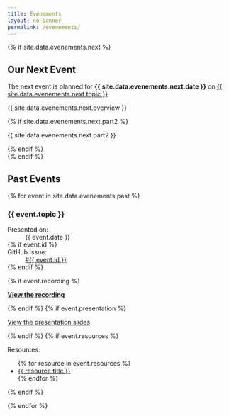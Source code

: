 ```yaml
---
title: Événements
layout: no-banner
permalink: /evenements/
---
```


{% if site.data.evenements.next %}
<div class="well">
    <h2 id="next-event">Our Next Event</h2>
    <p class="lead">The next event is planned for <strong>{{ site.data.evenements.next.date }}</strong> on <a href="https://github.com/esdc-devcop/esdc-devcop.github.io/issues/{{ site.data.evenements.next.id }}">{{ site.data.evenements.next.topic }}</a></p>
    <p>{{ site.data.evenements.next.overview }}</p>
    {% if site.data.evenements.next.part2 %}
    <p class="text-muted">{{ site.data.evenements.next.part2 }}</p>
    {% endif %}
</div>
{% endif %}

<h2>Past Events</h2>

{% for event in site.data.evenements.past %}

<section class="panel panel-default">
    <div class="panel-heading">
        <h3 class="panel-title" id="{{ event.topic | slugify }}">{{ event.topic }}</h3>
    </div>
    <div class="panel-body">
        <div class="pull-right mrgn-rght-lg text-muted small">
            <dl>
                <dt>Presented on:</dt>
                <dd>{{ event.date }}</dd>
    {% if event.id %}
                <dt>GitHub Issue:</dt>
                <dd><a href="https://github.com/esdc-devcop/esdc-devcop.github.io/issues/{{ event.id }}">#{{ event.id }}</a></dd>
    {% endif %}
            </dl>
        </div>
    {% if event.recording %}
        <p><strong><a href="{{ event.recording }}" target="_blank"><span class="glyphicon glyphicon-facetime-video"></span> View the recording</a></strong></p>
    {% endif %}
    {% if event.presentation %}
        <p><a href="{{ event.presentation }}" target="_blank"><span class="glyphicon glyphicon-file"></span> View the presentation slides</a></p>
    {% endif %}
    {% if event.resources %}
        <p>Resources:</p>
        <ul>
        {% for resource in event.resources %}
            <li><a href="{{ resource.link }}" target="_blank">{{ resource.title }}</a></li>
        {% endfor %}
        </ul>
    {% endif %}
    </div>
</section>

{% endfor %}
